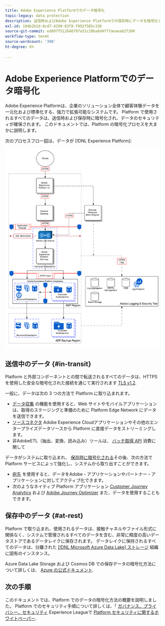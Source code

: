 ```yaml
---
title: Adobe Experience Platformでのデータ暗号化
topic-legacy: data protection
description: 送信時およびAdobe Experience Platformでの保存時にデータを暗号化する方法を説明します。
exl-id: 184b2b2d-8cd7-4299-83f8-f992f585c336
source-git-commit: ed897f512648797a31c20ba6d4f77aeaea62f200
workflow-type: tm+mt
source-wordcount: '398'
ht-degree: 6%

---
```


# Adobe Experience Platformでのデータ暗号化

Adobe Experience Platformは、企業のソリューション全体で顧客体験データを一元化および標準化する、強力で拡張可能なシステムです。 Platform で使用されるすべてのデータは、送信時および保存時に暗号化され、データのセキュリティが確保されます。 このドキュメントでは、Platform の暗号化プロセスを大まかに説明します。

次のプロセスフロー図は、データが [!DNL Experience Platform]:

![](../images/governance-privacy-security/encryption/flow.png)

## 送信中のデータ {#in-transit}

Platform と外部コンポーネントとの間で転送されるすべてのデータは、HTTPS を使用した安全な暗号化された接続を通じて実行されます [TLS v1.2](https://datatracker.ietf.org/doc/html/rfc5246).

一般に、データは次の 3 つの方法で Platform に取り込まれます。

* [データ収集](../../collection/home.md) の機能を使用すると、Web サイトやモバイルアプリケーションは、取得のステージングと準備のために Platform Edge Network にデータを送信できます。
* [ソースコネクタ](../../sources/home.md) Adobe Experience Cloudアプリケーションやその他のエンタープライズデータソースから Platform に直接データをストリーミングします。
* 非AdobeETL（抽出、変換、読み込み）ツールは、 [バッチ取得 API](../../ingestion/batch-ingestion/overview.md) 消費に関して

データがシステムに取り込まれ、 [保存時に暗号化される](#at-rest)その後、次の方法で Platform サービスによって強化し、システムから取り出すことができます。

* [宛先](../../destinations/home.md) を使用すると、データをAdobe・アプリケーションやパートナー・アプリケーションに対してアクティブ化できます。
* 次のようなネイティブ Platform アプリケーション [Customer Journey Analytics](https://experienceleague.adobe.com/docs/analytics-platform/using/cja-overview/cja-overview.html?lang=ja) および [Adobe Journey Optimizer](https://experienceleague.adobe.com/docs/journey-optimizer/using/ajo-home.html?lang=ja) また、データを使用することもできます。

## 保存中のデータ {#at-rest}

Platform で取り込まれ、使用されるデータは、接触チャネルやファイル形式に関係なく、システムで管理されるすべてのデータを含む、非常に精度の高いデータストアであるデータレイクに保存されます。 データレイクに保持されるすべてのデータは、分離された [[!DNL Microsoft Azure Data Lake] ストレージ](https://docs.microsoft.com/en-us/azure/storage/blobs/data-lake-storage-introduction) 組織に固有のインスタンス。

Azure Data Lake Storage および Cosmos DB での保存データの暗号化方法について詳しくは、 [Azure の公式ドキュメント](https://docs.microsoft.com/ja-jp/azure/data-lake-store/data-lake-store-encryption).

## 次の手順

このドキュメントでは、Platform でのデータの暗号化方法の概要を説明しました。 Platform でのセキュリティ手順について詳しくは、「 [ガバナンス、プライバシー、セキュリティ](./overview.md) Experience Leagueで [Platform セキュリティに関するホワイトペーパー](https://www.adobe.com/content/dam/cc/en/security/pdfs/AEP_SecurityOverview.pdf).
